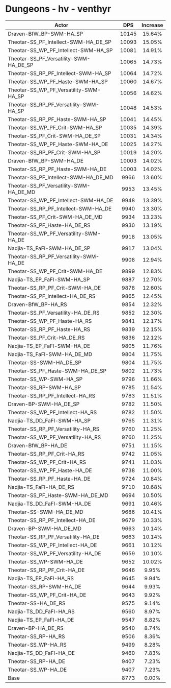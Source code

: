 # Dungeons - hv - venthyr
| Actor | DPS | Increase |
|---|:---:|:---:|
|Draven-BfW_BP-SWM-HA_SP|10145|15.64%|
|Theotar-SS_PF_Intellect-SWM-HA_DE_SP|10093|15.05%|
|Theotar-SS_WP_PF_Intellect-SWM-HA_SP|10081|14.91%|
|Theotar-SS_PF_Versatility-SWM-HA_DE_SP|10065|14.73%|
|Theotar-SS_RP_PF_Intellect-SWM-HA_SP|10064|14.72%|
|Theotar-SS_WP_PF_Haste-SWM-HA_SP|10060|14.67%|
|Theotar-SS_WP_PF_Versatility-SWM-HA_SP|10056|14.62%|
|Theotar-SS_RP_PF_Versatility-SWM-HA_SP|10048|14.53%|
|Theotar-SS_RP_PF_Haste-SWM-HA_SP|10041|14.45%|
|Theotar-SS_WP_PF_Crit-SWM-HA_SP|10035|14.39%|
|Theotar-SS_PF_Crit-SWM-HA_DE_SP|10031|14.34%|
|Theotar-SS_WP_PF_Haste-SWM-HA_DE|10025|14.27%|
|Theotar-SS_RP_PF_Crit-SWM-HA_SP|10019|14.20%|
|Draven-BfW_BP-SWM-HA_DE|10003|14.02%|
|Theotar-SS_RP_PF_Haste-SWM-HA_DE|10003|14.02%|
|Theotar-SS_PF_Intellect-SWM-HA_DE_MD|9966|13.60%|
|Theotar-SS_PF_Versatility-SWM-HA_DE_MD|9953|13.45%|
|Theotar-SS_WP_PF_Intellect-SWM-HA_DE|9948|13.39%|
|Theotar-SS_RP_PF_Intellect-SWM-HA_DE|9940|13.30%|
|Theotar-SS_PF_Crit-SWM-HA_DE_MD|9934|13.23%|
|Theotar-SS_PF_Haste-HA_DE_RS|9930|13.19%|
|Theotar-SS_WP_PF_Versatility-SWM-HA_DE|9918|13.05%|
|Nadjia-TS_FaFl-SWM-HA_DE_SP|9917|13.04%|
|Theotar-SS_RP_PF_Versatility-SWM-HA_DE|9908|12.94%|
|Theotar-SS_WP_PF_Crit-SWM-HA_DE|9899|12.83%|
|Nadjia-TS_EP_FaFl-SWM-HA_SP|9887|12.70%|
|Theotar-SS_RP_PF_Crit-SWM-HA_DE|9878|12.60%|
|Theotar-SS_PF_Intellect-HA_DE_RS|9865|12.45%|
|Draven-BfW_BP-HA_RS|9854|12.32%|
|Theotar-SS_PF_Versatility-HA_DE_RS|9852|12.30%|
|Theotar-SS_WP_PF_Haste-HA_RS|9841|12.17%|
|Theotar-SS_RP_PF_Haste-HA_RS|9839|12.15%|
|Theotar-SS_PF_Crit-HA_DE_RS|9836|12.12%|
|Nadjia-TS_EP_FaFl-SWM-HA_DE|9805|11.76%|
|Nadjia-TS_FaFl-SWM-HA_DE_MD|9804|11.75%|
|Theotar-SS-SWM-HA_DE_SP|9804|11.75%|
|Theotar-SS_PF_Haste-SWM-HA_DE_SP|9802|11.73%|
|Theotar-SS_WP-SWM-HA_SP|9796|11.66%|
|Theotar-SS_RP-SWM-HA_SP|9785|11.54%|
|Theotar-SS_RP_PF_Intellect-HA_RS|9783|11.51%|
|Draven-BP-SWM-HA_DE_SP|9782|11.50%|
|Theotar-SS_WP_PF_Intellect-HA_RS|9782|11.50%|
|Nadjia-TS_DD_FaFl-SWM-HA_SP|9765|11.31%|
|Theotar-SS_RP_PF_Versatility-HA_RS|9760|11.25%|
|Theotar-SS_WP_PF_Versatility-HA_RS|9760|11.25%|
|Draven-BfW_BP-HA_DE|9751|11.15%|
|Theotar-SS_RP_PF_Crit-HA_RS|9742|11.05%|
|Theotar-SS_WP_PF_Crit-HA_RS|9741|11.03%|
|Theotar-SS_WP_PF_Haste-HA_DE|9738|11.00%|
|Theotar-SS_RP_PF_Haste-HA_DE|9724|10.84%|
|Nadjia-TS_FaFl-HA_DE_RS|9710|10.68%|
|Theotar-SS_PF_Haste-SWM-HA_DE_MD|9694|10.50%|
|Nadjia-TS_DD_FaFl-SWM-HA_DE|9691|10.46%|
|Theotar-SS-SWM-HA_DE_MD|9686|10.41%|
|Theotar-SS_RP_PF_Intellect-HA_DE|9679|10.33%|
|Draven-BP-SWM-HA_DE_MD|9663|10.14%|
|Theotar-SS_RP_PF_Versatility-HA_DE|9663|10.14%|
|Theotar-SS_WP_PF_Intellect-HA_DE|9661|10.12%|
|Theotar-SS_WP_PF_Versatility-HA_DE|9659|10.10%|
|Theotar-SS_WP-SWM-HA_DE|9652|10.02%|
|Theotar-SS_RP_PF_Crit-HA_DE|9646|9.95%|
|Nadjia-TS_EP_FaFl-HA_RS|9645|9.94%|
|Theotar-SS_RP-SWM-HA_DE|9644|9.93%|
|Theotar-SS_WP_PF_Crit-HA_DE|9643|9.92%|
|Theotar-SS-HA_DE_RS|9575|9.14%|
|Nadjia-TS_DD_FaFl-HA_RS|9560|8.97%|
|Nadjia-TS_EP_FaFl-HA_DE|9547|8.82%|
|Draven-BP-HA_DE_RS|9540|8.74%|
|Theotar-SS_RP-HA_RS|9506|8.36%|
|Theotar-SS_WP-HA_RS|9499|8.28%|
|Nadjia-TS_DD_FaFl-HA_DE|9460|7.83%|
|Theotar-SS_RP-HA_DE|9407|7.23%|
|Theotar-SS_WP-HA_DE|9407|7.23%|
|Base|8773|0.00%|
